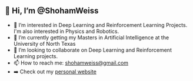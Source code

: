 ## 👋 Hi, I’m @ShohamWeiss
- 👀 I’m interested in Deep Learning and Reinforcement Learning Projects. I'm also interested in Physics and Robotics.
- 🌱 I’m currently getting my Masters in Artificial Intelligence at the University of North Texas
- 💞️ I’m looking to collaborate on Deep Learning and Reinforcement Learning projects.
- 📫 How to reach me: shohamweiss@gmail.com
- ➡️ Check out my [personal website](https://shohamweiss.github.io/)
<!---
ShohamWeiss/ShohamWeiss is a ✨ special ✨ repository because its `README.md` (this file) appears on your GitHub profile.
You can click the Preview link to take a look at your changes.
--->
